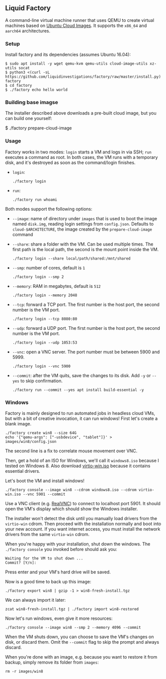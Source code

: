 ## Liquid Factory

A command-line virtual machine runner that uses QEMU to create virtual machines
based on [Ubuntu Cloud Images](https://cloud-images.ubuntu.com). It supports
the `x86_64` and `aarch64` architectures.

### Setup
Install factory and its dependencies (assumes Ubuntu 16.04):

```shell
$ sudo apt install -y wget qemu-kvm qemu-utils cloud-image-utils xz-utils socat
$ python3 <(curl -sL https://github.com/liquidinvestigations/factory/raw/master/install.py) factory
$ cd factory
$ ./factory echo hello world
```


### Building base imagse
The installer described above downloads a pre-built cloud image, but you can
build one yourself:

$ ./factory prepare-cloud-image


### Usage
Factory works in two modes: `login` starts a VM and logs in via SSH; `run`
executes a command as root. In both cases, the VM runs with a temporary disk,
and it's destroyed as soon as the command/login finishes.

* `login`:

    ```
    ./factory login
    ```

* `run`:

    ```
    ./factory run whoami
    ```

Both modes support the following options:

* `--image`: name of directory under `images` that is used to boot the image
  named `disk.img`, reading login settings from `config.json`. Defaults to
  `cloud-$ARCHITECTURE`, the image created by the `prepare-cloud-image` command

* `--share`: share a folder with the VM. Can be used multiple times. The first
  path is the local path, the second is the mount point inside the VM.

    ```
    ./factory login --share local/path/shared:/mnt/shared
    ```

* `--smp`: number of cores, default is `1`

    ```
    ./factory login --smp 2
    ```

* `--memory`: RAM in megabytes, default is `512`

    ```
    ./factory login --memory 2048
    ```

* `--tcp`: forward a TCP port. The first number is the host port, the second
  number is the VM port.

    ```
    ./factory login --tcp 8080:80
    ```

* `--udp`: forward a UDP port. The first number is the host port, the second
  number is the VM port.

    ```
    ./factory login --udp 1053:53
    ```

* `--vnc`: open a VNC server. The port number must be between 5900 and 5999.

    ```
    ./factory login --vnc 5900
    ```

* `--commit`: after the VM quits, save the changes to its disk. Add `-y` or
  `--yes` to skip confirmation.

    ```
    ./factory run --commit --yes apt install build-essential -y
    ```

### Windows
Factory is mainly designed to run automated jobs in headless cloud VMs, but
with a bit of creative invocation, it can run windows! First let's create a
blank image.

```shell
./factory create win8 --size 64G
echo '{"qemu-args": ["-usbdevice", "tablet"]}' > images/win8/config.json
```

The second line is a fix to correlate mouse movement over VNC.

Then, get a hold of an ISO for Windows, we'll call it `windows8.iso` because I
tested on Windows 8. Also download [virtio-win.iso][] because it contains
essential drivers.

[virtio-win.iso]: https://fedorapeople.org/groups/virt/virtio-win/direct-downloads/stable-virtio/virtio-win.iso

Let's boot the VM and install windows!

```shell
./factory console --image win8 --cdrom windows8.iso --cdrom virtio-win.iso --vnc 5901 --commit
```

Use a VNC client (e.g. [RealVNC][]) to connect to localhost port 5901. It
should open the VM's display which should show the Windows installer.

[RealVNC]: https://www.realvnc.com/download/viewer/

The installer won't detect the disk until you manually load drivers from the
`virtio-win` cdrom. Then proceed with the installation normally and boot into
your new account. If you want internet access, you must install the network
drivers from the same `virtio-win` cdrom.

When you're happy with your installation, shut down the windows. The `./factory
console` you invoked before should ask you:

```
Waiting for the VM to shut down ...
Commit? [Y/n]:
```

Press enter and your VM's hard drive will be saved.

Now is a good time to back up this image:

```shell
./factory export win8 | gzip -1 > win8-fresh-install.tgz
```

We can always import it later:
```shell
zcat win8-fresh-install.tgz | ./factory import win8-restored
```

Now let's run windows, even give it more resources:

```shell
./factory console --image win8 --smp 2 --memory 4096 --commit
```

When the VM shuts down, you can choose to save the VM's changes on disk, or
discard them. Omit the `--commit` flag to skip the prompt and always discard.

When you're done with an image, e.g. because you want to restore it from
backup, simply remove its folder from `images`:

```shell
rm -r images/win8
```
